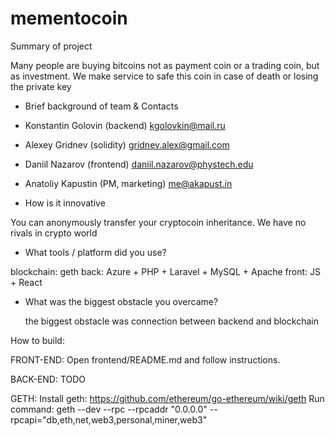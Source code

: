 # mementocoin

 Summary of project  
  
Many people are buying bitcoins not as payment coin or a trading coin, but as investment. We make service to safe this coin in case of death or losing the private key 
  
  
- Brief background of team & Contacts  
  
 - Konstantin Golovin (backend) kgolovkin@mail.ru
 - Alexey Gridnev (solidity) gridnev.alex@gmail.com
 - Daniil Nazarov (frontend) daniil.nazarov@phystech.edu
 - Anatoliy Kapustin (PM, marketing) me@akapust.in

  
- How is it innovative  
  
You can anonymously transfer your cryptocoin inheritance. We have no rivals in crypto world  

- What tools / platform did you use?  
  
 blockchain: geth
 back: Azure + PHP + Laravel + MySQL + Apache
 front: JS + React
  
  
- What was the biggest obstacle you overcame?
  
  the biggest obstacle was connection between backend and blockchain


How to build:

FRONT-END:
Open frontend/README.md and follow instructions.

BACK-END:
TODO

GETH:
Install geth: https://github.com/ethereum/go-ethereum/wiki/geth
Run command: geth --dev --rpc --rpcaddr "0.0.0.0" --rpcapi="db,eth,net,web3,personal,miner,web3"
